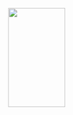 <p>
  <img 
       width="48%" 
       min-width="420px" 
       height="200px" 
       align="left" 
       src= "https://github.com/AllanDonato7/github-readme-stats"


